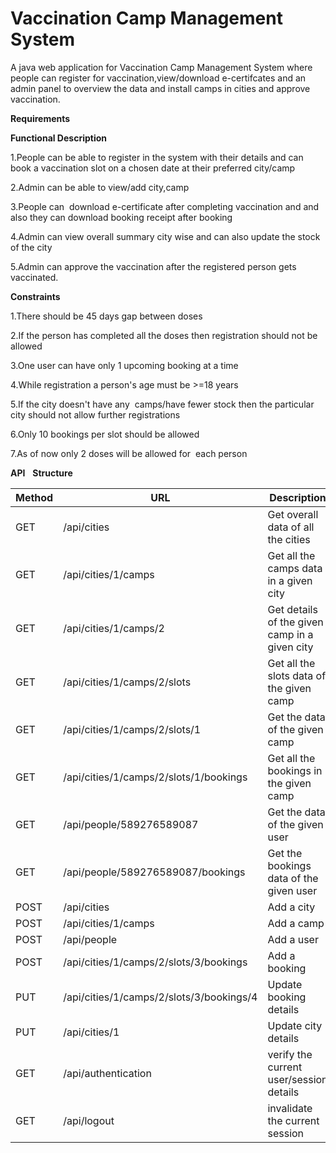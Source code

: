 # Vaccination Camp Management System

A java web application for Vaccination Camp Management System where people can register for vaccination,view/download e-certifcates and an admin panel to overview the data and install camps in cities and approve vaccination.

****Requirements****

**Functional Description**

1.People can be able to register in the system with their details and can book a vaccination slot on a chosen date at their preferred city/camp

2.Admin can be able to view/add city,camp

3.People can  download e-certificate after completing vaccination and and also they can download booking receipt after booking

4.Admin can view overall summary city wise and can also update the stock of the city

5.Admin can approve the vaccination after the registered person gets vaccinated.

**Constraints**

1.There should be 45 days gap between doses

2.If the person has completed all the doses then registration should not be allowed

3.One user can have only 1 upcoming booking at a time

4.While registration a person's age must be >=18 years

5.If the city doesn't have any  camps/have fewer stock then the particular city should not allow further registrations

6.Only 10 bookings per slot should be allowed

7.As of now only 2 doses will be allowed for  each person


****API****  
**Structure**

| Method | URL | Description |
| --- | --- | --- |
| GET | /api/cities | Get overall data of all the cities |
| GET | /api/cities/1/camps | Get all the camps data in a given city |
| GET | /api/cities/1/camps/2 | Get details of the given camp in a given city |
| GET | /api/cities/1/camps/2/slots | Get all the slots data of the given camp |
| GET | /api/cities/1/camps/2/slots/1 | Get the data of the given camp |
| GET | /api/cities/1/camps/2/slots/1/bookings | Get all the bookings in the given camp |
| GET | /api/people/589276589087 | Get the data of the given user |
| GET | /api/people/589276589087/bookings | Get the bookings data of the given user |
| POST | /api/cities | Add a city |
| POST | /api/cities/1/camps | Add a camp |
| POST | /api/people | Add a user |
| POST | /api/cities/1/camps/2/slots/3/bookings | Add a booking |
| PUT | /api/cities/1/camps/2/slots/3/bookings/4 | Update booking details |
| PUT | /api/cities/1 | Update city details |
| GET | /api/authentication | verify the current user/session details |
| GET | /api/logout | invalidate the current session |